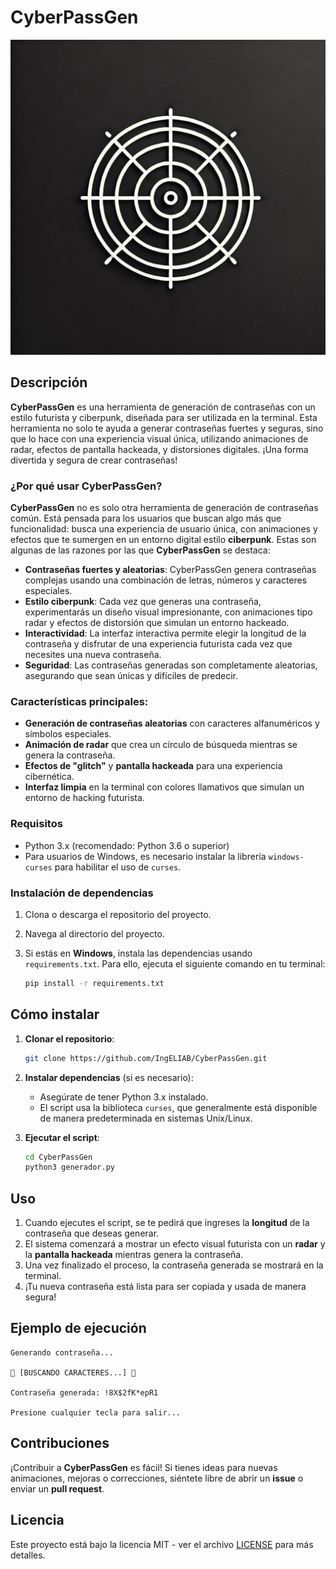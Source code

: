 
# CyberPassGen
![CyberPassGen](CyberPassGen.webp)

## Descripción

**CyberPassGen** es una herramienta de generación de contraseñas con un estilo futurista y ciberpunk, diseñada para ser utilizada en la terminal. Esta herramienta no solo te ayuda a generar contraseñas fuertes y seguras, sino que lo hace con una experiencia visual única, utilizando animaciones de radar, efectos de pantalla hackeada, y distorsiones digitales. ¡Una forma divertida y segura de crear contraseñas!

### ¿Por qué usar CyberPassGen?

**CyberPassGen** no es solo otra herramienta de generación de contraseñas común. Está pensada para los usuarios que buscan algo más que funcionalidad: busca una experiencia de usuario única, con animaciones y efectos que te sumergen en un entorno digital estilo **ciberpunk**. Estas son algunas de las razones por las que **CyberPassGen** se destaca:

- **Contraseñas fuertes y aleatorias**: CyberPassGen genera contraseñas complejas usando una combinación de letras, números y caracteres especiales.
- **Estilo ciberpunk**: Cada vez que generas una contraseña, experimentarás un diseño visual impresionante, con animaciones tipo radar y efectos de distorsión que simulan un entorno hackeado.
- **Interactividad**: La interfaz interactiva permite elegir la longitud de la contraseña y disfrutar de una experiencia futurista cada vez que necesites una nueva contraseña.
- **Seguridad**: Las contraseñas generadas son completamente aleatorias, asegurando que sean únicas y difíciles de predecir.

### Características principales:

- **Generación de contraseñas aleatorias** con caracteres alfanuméricos y símbolos especiales.
- **Animación de radar** que crea un círculo de búsqueda mientras se genera la contraseña.
- **Efectos de "glitch"** y **pantalla hackeada** para una experiencia cibernética.
- **Interfaz limpia** en la terminal con colores llamativos que simulan un entorno de hacking futurista.

### Requisitos

- Python 3.x (recomendado: Python 3.6 o superior)
- Para usuarios de Windows, es necesario instalar la librería `windows-curses` para habilitar el uso de `curses`.

### Instalación de dependencias

1. Clona o descarga el repositorio del proyecto.
2. Navega al directorio del proyecto.
3. Si estás en **Windows**, instala las dependencias usando `requirements.txt`. Para ello, ejecuta el siguiente comando en tu terminal:

   ```bash
   pip install -r requirements.txt
## Cómo instalar

1. **Clonar el repositorio**:
   ```bash
   git clone https://github.com/IngELIAB/CyberPassGen.git
   ```

2. **Instalar dependencias** (si es necesario):
   - Asegúrate de tener Python 3.x instalado.
   - El script usa la biblioteca `curses`, que generalmente está disponible de manera predeterminada en sistemas Unix/Linux.

3. **Ejecutar el script**:
   ```bash
   cd CyberPassGen
   python3 generador.py
   ```

## Uso

1. Cuando ejecutes el script, se te pedirá que ingreses la **longitud** de la contraseña que deseas generar.
2. El sistema comenzará a mostrar un efecto visual futurista con un **radar** y la **pantalla hackeada** mientras genera la contraseña.
3. Una vez finalizado el proceso, la contraseña generada se mostrará en la terminal.
4. ¡Tu nueva contraseña está lista para ser copiada y usada de manera segura!

## Ejemplo de ejecución

```
Generando contraseña...

🔴 [BUSCANDO CARACTERES...] 🔴

Contraseña generada: !8X$2fK*epR1

Presione cualquier tecla para salir...
```

## Contribuciones

¡Contribuir a **CyberPassGen** es fácil! Si tienes ideas para nuevas animaciones, mejoras o correcciones, siéntete libre de abrir un **issue** o enviar un **pull request**.

## Licencia

Este proyecto está bajo la licencia MIT - ver el archivo [LICENSE](LICENSE) para más detalles.

